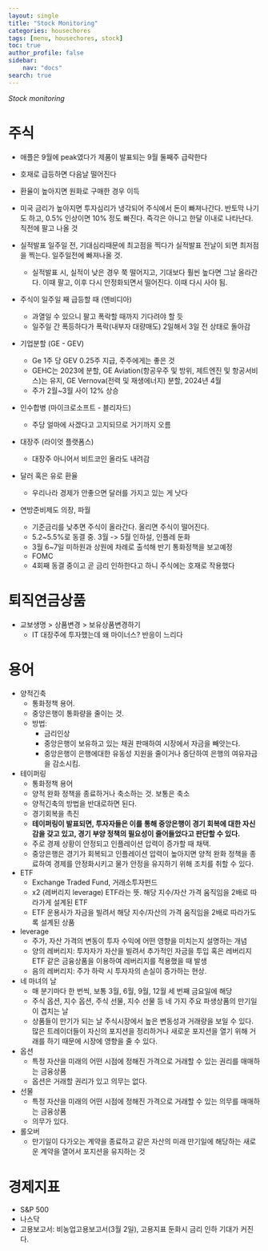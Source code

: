 ```yaml
---
layout: single
title: "Stock Monitoring"
categories: housechores
tags: [menu, housechores, stock]
toc: true
author_profile: false
sidebar:
    nav: "docs"
search: true
---
```


*Stock monitoring*

# 주식 

- 애플은 9월에 peak였다가 제품이 발표되는 9월 둘째주 급락한다
- 호재로 급등하면 다음날 떨어진다
- 환율이 높아지면 원화로 구매한 경우 이득
- 미국 금리가 높아지면 투자심리가 냉각되어 주식에서 돈이 빠져나간다. 반토막 나기도 하고, 0.5% 인상이면 10% 정도 빠진다. 즉각은 아니고 한달 이내로 나타난다. 직전에 팔고 나올 것

- 실적발표 일주일 전, 기대심리때문에 최고점을 찍다가 실적발표 전날이 되면 최저점을 찍는다. 일주일전에 빠져나올 것.
    - 실적발표 시, 실적이 낮은 경우 쭉 떨어지고, 기대보다 훨씬 높다면 그날 올라간다. 이때 팔고, 이후 다시 안정화되면서 떨어진다. 이때 다시 사야 됨.

- 주식이 일주일 째 급등할 때 (엔비디아)
    - 과열일 수 있으니 팔고 폭락할 때까지 기다려야 할 듯
    - 일주일 간 폭등하다가 폭락(내부자 대량매도) 2일해서 3일 전 상태로 돌아감

- 기업분할 (GE - GEV) 
    - Ge 1주 당 GEV 0.25주 지급, 주주에게는 좋은 것
    - GEHC는 2023에 분할, GE Aviation(항공우주 및 방위, 제트엔진 및 항공서비스)는 유지, GE Vernova(전력 및 재생에너지) 분할, 2024년 4월
    - 주가 2월~3월 사이 12% 상승

- 인수합병 (마이크로소프트 - 블리자드)
    - 주당 얼마에 사겠다고 고지되므로 거기까지 오름

- 대장주 (라이엇 플랫폼스)
    - 대장주 아니어서 비트코인 올라도 내려감

- 달러 혹은 유로 환율
    - 우리나라 경제가 안좋으면 달러를 가지고 있는 게 낫다

- 연방준비제도 의장, 파월 
    - 기준금리를 낮추면 주식이 올라간다. 올리면 주식이 떨어진다. 
    - 5.2~5.5%로 동결 중. 3월 -> 5월 인하설, 인플레 둔화 
    - 3월 6~7일 미하원과 상원에 차례로 출석해 반기 통화정책을 보고예정
    - FOMC
    - 4회째 동결 중이고 곧 금리 인하한다고 하니 주식에는 호재로 작용했다
    


# 퇴직연금상품
- 교보생명 > 상품변경 > 보유상품변경하기
    - IT 대장주에 투자했는데 왜 마이너스? 반응이 느리다


# 용어
- 양적긴축
    - 통화정책 용어.
    - 중앙은행이 통화량을 줄이는 것. 
    - 방법: 
        - 금리인상
        - 중앙은행이 보유하고 있는 채권 판매하여 시장에서 자금을 빼앗는다. 
        - 중앙은행이 은행에대한 유동성 지원을 줄이거나 중단하여 은행의 여유자금을 감소시킴.
- 테이퍼링
    - 통화정책 용어
    - 양적 완화 정책을 종료하거나 축소하는 것. 보통은 축소
    - 양적긴축의 방법을 반대로하면 된다. 
    - 경기회복을 촉진
    - **테이퍼링이 발표되면, 투자자들은 이를 통해 중앙은행이 경기 회복에 대한 자신감을 갖고 있고, 경기 부양 정책의 필요성이 줄어들었다고 판단할 수 있다.**
    - 주로 경제 상황이 안정되고 인플레이션 압력이 증가할 때 채택.
    - 중앙은행은 경기가 회복되고 인플레이션 압력이 높아지면 양적 완화 정책을 종료하여 경제를 안정화시키고 물가 안정을 유지하기 위해 조치를 취할 수 있다.
- ETF
    - Exchange Traded Fund, 거래소투자펀드
    - x2 (레버리지 leverage) ETF라는 뜻. 해당 지수/자산 가격 움직임을 2배로 따라가게 설계된 ETF
    - ETF 운용사가 자금을 빌려서 해당 지수/자산의 가격 움직임을 2배로 따라가도록 설계된 상품
- leverage
    - 주가, 자산 가격의 변동이 투자 수익에 어떤 영향을 미치는지 설명하는 개념
    - 양의 레버리지: 투자자가 자산을 빌려서 추가적인 자금을 투입 혹은 레버리지 ETF 같은 금융상품을 이용하여 레버리지를 적용했을 때 발생
    - 음의 레버리지: 주가 하락 시 투자자의 손실이 증가하는 현상. 
- 네 마녀의 날
    - 매 분기마다 한 번씩, 보통 3월, 6월, 9월, 12월 세 번째 금요일에 해당
    - 주식 옵션, 지수 옵션, 주식 선물, 지수 선물 등 네 가지 주요 파생상품의 만기일이 겹치는 날
    - 상품들이 만기가 되는 날 주식시장에서 높은 변동성과 거래량을 보일 수 있다. 많은 트레이더들이 자신의 포지션을 정리하거나 새로운 포지션을 열기 위해 거래를 하기 때문에 시장에 영향을 줄 수 있다.
- 옵션
    - 특정 자산을 미래의 어떤 시점에 정해진 가격으로 거래할 수 있는 권리를 매매하는 금융상품
    - 옵션은 거래할 권리가 있고 의무는 없다.
- 선물
    - 특정 자산을 미래의 어떤 시점에 정해진 가격으로 거래할 수 있는 의무를 매매하는 금융상품
    - 의무가 있다. 
- 롤오버
    - 만기일이 다가오는 계약을 종료하고 같은 자산의 미래 만기일에 해당하는 새로운 계약을 열어서 포지션을 유지하는 것


# 경제지표
- S&P 500
- 나스닥
- 고용보고서: 비농업고용보고서(3월 2일), 고용지표 둔화시 금리 인하 기대가 커진다.